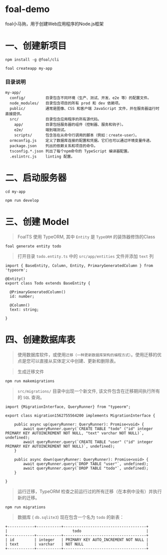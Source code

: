 # foal-demo
foal小马驹，用于创建Web应用程序的Node.js框架

# 一、创建新项目

```base
npm install -g @foal/cli

foal createapp my-app
```
### 目录说明

```base
my-app/
  config/         目录包含不同环境（生产、测试​​、开发、e2e 等）的配置文件。
  node_modules/   目录包含项目的所有 prod 和 dev 依赖项。
  public/         通常是图像、CSS 和客户端 JavaScript 文件，并在服务器运行时直接提供。
  src/            目录包含应用程序的所有源代码。
    app/          目录包括服务器的组件（控制器、服务和钩子）。
    e2e/          端到端测试。
    scripts/      包含旨在从命令行调用的脚本（例如：create-user）。
  ormconfig.js    定义了数据库连接的配置和凭据。它们也可以通过环境变量传递。
  package.json    列出的依赖关系和项目的命令。
  tsconfig.*.json 列出了每个npm命令的 TypeScript 编译器配置。
  .eslintrc.js    linting 配置。
```

# 二、启动服务器

```base
cd my-app

npm run develop
```

# 三、创建 Model

> FoalTS 使用 TypeORM, 其中 `Entity` 是 `TypeORM` 的装饰器修饰的Class

```base
foal generate entity todo
```

> 打开目录 `todo.entity.ts` 中的 `src/app/entities` 文件并添加 `text` 列

```base
import { BaseEntity, Column, Entity, PrimaryGeneratedColumn } from 'typeorm';

@Entity()
export class Todo extends BaseEntity {

  @PrimaryGeneratedColumn()
  id: number;

  @Column()
  text: string;

}
```

# 四、创建数据库表

> 使用数据库软件，或使用`迁移（一种更新数据库架构的编程方式）`。使用迁移的优点是您可以直接从实体定义中创建、更新和删除表。

> 生成迁移文件

```base
npm run makemigrations
```

> `src/migrations/` 目录中出现一个新文件, 该文件包含在迁移期间执行所有的 `SQL` 查询。

```base
import {MigrationInterface, QueryRunner} from "typeorm";

export class migration1562755564200 implements MigrationInterface {

    public async up(queryRunner: QueryRunner): Promise<void> {
        await queryRunner.query(`CREATE TABLE "todo" ("id" integer PRIMARY KEY AUTOINCREMENT NOT NULL, "text" varchar NOT NULL)`, undefined);
        await queryRunner.query(`CREATE TABLE "user" ("id" integer PRIMARY KEY AUTOINCREMENT NOT NULL)`, undefined);
    }

    public async down(queryRunner: QueryRunner): Promise<void> {
        await queryRunner.query(`DROP TABLE "user"`, undefined);
        await queryRunner.query(`DROP TABLE "todo"`, undefined);
    }

}
```

> 运行迁移，TypeORM 检查之前运行过的所有迁移（在本例中没有）并执行新的迁移。

```base
npm run migrations
```

> 数据库 ( `db.sqlite3`) 现在包含一个名为 `todo` 的新表：

```base
+------------+-----------+-------------------------------------+
|                             todo                             |
+------------+-----------+-------------------------------------+
| id         | integer   | PRIMARY KEY AUTO_INCREMENT NOT NULL |
| text       | varchar   | NOT NULL                            |
+------------+-----------+-------------------------------------+
```


